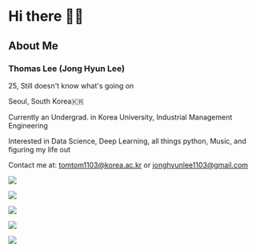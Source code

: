 # Hi there 👋👀

## About Me

### Thomas Lee (Jong Hyun Lee)

25, Still doesn't know what's going on

Seoul, South Korea🇰🇷

Currently an Undergrad. in Korea University, Industrial Management Engineering

Interested in Data Science, Deep Learning, all things python, Music, and figuring my life out

Contact me at:
tomtom1103@korea.ac.kr
or
jonghyunlee1103@gmail.com

<a href="https://soundcloud.com/thirdtomcat" target="_blank"><img src="https://img.shields.io/badge/SoundCloud-161B22?style=flat-square&logo=soundcloud&logoColor=#FF3300"/></a>

<a href="https://tomtom1103.github.io/categories/" target="_blank"><img src="https://img.shields.io/badge/The Life and Times of Thomas Lee-161B22?style=flat-square&logo=github&logoColor=white"/></a>

<a href="https://share.streamlit.io/tomtom1103/kuiai_hackathon_2022/main/JL_app.py" target="_blank"><img src="https://img.shields.io/badge/Journey Lee-161B22?style=flat-square&logo=streamlit&logoColor=FF4B4B"/></a>

<a href="https://jeon-100.github.io/Dangzang/" target="_blank"><img src="https://img.shields.io/badge/당신을 위한 장학금, 당장!-161B22?style=flat-square&logo=react&logoColor=#61DAFB"/></a>




![](https://github-readme-stats.vercel.app/api?username=tomtom1103&count_private=true&show_icons=true&theme=synthwave)
